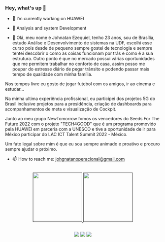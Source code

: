 ### Hey, what's up 👋

- 🔭 I’m currently working on HUAWEI
- 🌱 Analysis and system Development

- 💬 Olá, meu nome é Johnatan Ezequiel, tenho 23 anos, sou de Brasília, estudo Análise e Desenvolvimento de sistemas na UDF, escolhi esse curso pois desde de pequeno sempre gostei de tecnologia e sempre tentei descobrir o como as coisas funcionam por trás e como é a sua estrutura. 
Outro ponto é que no mercado possui várias oportunidades que me permitem trabalhar no conforto de casa, assim posso me poupar do estresse diário de pegar trânsito e podendo passar mais tempo de qualidade com minha família.

Nos tempos livre eu gosto de jogar futebol com os amigos, ir ao cinema e estudar...

Na minha ultima experiência profissional, eu participei dos projetos 5G do Brasil inclusive projetos para a presidência, criação de dashboards para acompanhamentos de meta e visualização de Cockpit.

Junto ao meu grupo NewTomorrow fomos os vencedores do Seeds For The Future 2022 com o projeto "TECH4GOOD" que é um programa promovido pela HUAWEI em parceria com a UNESCO e tive a oportunidade de ir para México participar do LAC ICT Talent Summit 2022 - México.

Um fato legal sobre mim é que eu sou sempre animado e proativo e procuro sempre ajudar o próximo.

- 📫 How to reach me: johgnatanoperacional@gmail.com 
##
<div align="center">
  <a href="">
  <img height="160em" src="https://github-readme-stats.vercel.app/api?username=JOHGNATAN&show_icons=true&theme=tokyonight&include_all_commits=true&count_private=true"/>
  <img height="160em" src="https://github-readme-stats.vercel.app/api/top-langs/?username=JOHGNATAN&layout=compact&langs_count=7&theme=tokyonight"/>
</div>

##
 <div align="center">
  <a href="https://www.instagram.com/johgnatan/" target="blank"><img src="https://img.shields.io/badge/-Instagram-%23E4405F?style=for-the-badge&logo=instagram&logoColor=white" target="_blank"></a>
  <a href = "mailto:johgnatanoperacional@gmail.com"><img src="https://img.shields.io/badge/-Gmail-%23333?style=for-the-badge&logo=gmail&logoColor=white" target="_blank"></a>
  <a href="https://www.linkedin.com/in/johnatan-ezequiel-6321b51ba" target="_blank"><img src="https://img.shields.io/badge/-LinkedIn-%230077B5?style=for-the-badge&logo=linkedin&logoColor=white" target="_blank"></a>
   
   
 ##


